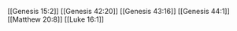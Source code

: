 [[Genesis 15:2]]
[[Genesis 42:20]]
[[Genesis 43:16]]
[[Genesis 44:1]]
[[Matthew 20:8]]
[[Luke 16:1]]
